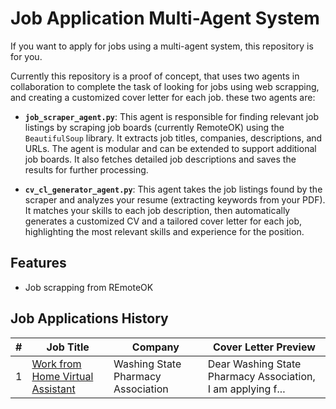 
# Job Application Multi-Agent System

If you want to apply for jobs using a multi-agent system, this repository is for you. 

Currently this repository is a proof of concept, that uses two agents in collaboration to complete the task of looking for jobs using web scrapping, and creating a customized cover letter for each job. these two agents are:


- **`job_scraper_agent.py`**: This agent is responsible for finding relevant job listings by scraping job boards (currently RemoteOK) using the `BeautifulSoup` library. It extracts job titles, companies, descriptions, and URLs. The agent is modular and can be extended to support additional job boards. It also fetches detailed job descriptions and saves the results for further processing.

- **`cv_cl_generator_agent.py`**: This agent takes the job listings found by the scraper and analyzes your resume (extracting keywords from your PDF). It matches your skills to each job description, then automatically generates a customized CV and a tailored cover letter for each job, highlighting the most relevant skills and experience for the position.

## Features

- Job scrapping from REmoteOK

## Job Applications History
<!-- AUTO-UPDATE:START -->

| # | Job Title | Company | Cover Letter Preview |
|---|-----------|---------|-----------------------|
| 1 | [Work from Home Virtual Assistant](https://remoteok.com/remote-jobs/remote-work-from-home-virtual-assistant-washing-state-pharmacy-association-1093884) | Washing State Pharmacy Association | Dear Washing State Pharmacy Association,  I am applying f... |

<!-- AUTO-UPDATE:END -->


